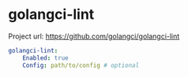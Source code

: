 # golangci-lint

Project url: https://github.com/golangci/golangci-lint

```yaml
golangci-lint:
    Enabled: true
    Config: path/to/config # optional
```